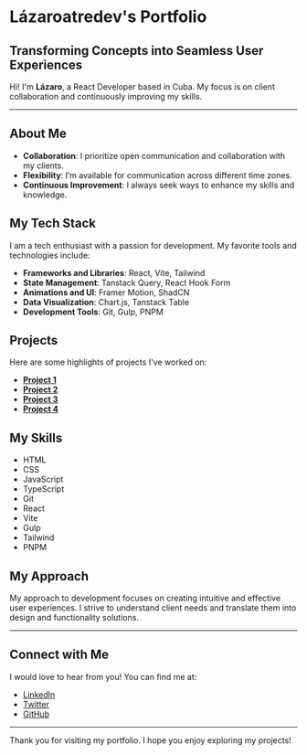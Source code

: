 # Lázaroatredev's Portfolio  

## Transforming Concepts into Seamless User Experiences  

Hi! I'm **Lázaro**, a React Developer based in Cuba. My focus is on client collaboration and continuously improving my skills.  

---  

## About Me  

- **Collaboration**: I prioritize open communication and collaboration with my clients.  
- **Flexibility**: I’m available for communication across different time zones.  
- **Continuous Improvement**: I always seek ways to enhance my skills and knowledge.  

## My Tech Stack  

I am a tech enthusiast with a passion for development. My favorite tools and technologies include:  

- **Frameworks and Libraries**: React, Vite, Tailwind  
- **State Management**: Tanstack Query, React Hook Form  
- **Animations and UI**: Framer Motion, ShadCN  
- **Data Visualization**: Chart.js, Tanstack Table  
- **Development Tools**: Git, Gulp, PNPM  

## Projects  

Here are some highlights of projects I've worked on:  

- **[Project 1](https://lazaroatredev.github.io/Modern-UI-UX-Xora-SaaS-Landing/)**
- **[Project 2](https://lazaroatredev.github.io/Modern_UI_UX-HooBank-Landing/)**
- **[Project 3](https://lazaroatredev.github.io/Modern__UI-UX--GPT3/)**
- **[Project 4](https://github.com/lazaroatredev/Movie__App/)**

## My Skills  

- HTML  
- CSS  
- JavaScript  
- TypeScript  
- Git  
- React  
- Vite  
- Gulp  
- Tailwind  
- PNPM  

## My Approach  

My approach to development focuses on creating intuitive and effective user experiences. I strive to understand client needs and translate them into design and functionality solutions.  

---  

## Connect with Me  

I would love to hear from you! You can find me at:  

- [LinkedIn](https://www.linkedin.com/in/l%C3%A1zaro-gonz%C3%A1lez-02741b346/)  
- [Twitter](https://x.com/lazaroatredev)  
- [GitHub](https://github.com/lazaroatredev)  

---  

Thank you for visiting my portfolio. I hope you enjoy exploring my projects!